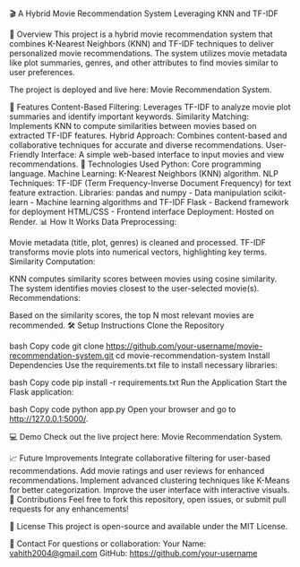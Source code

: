 🎬 A Hybrid Movie Recommendation System Leveraging KNN and TF-IDF

📌 Overview
This project is a hybrid movie recommendation system that combines K-Nearest Neighbors (KNN) and TF-IDF techniques to deliver personalized movie recommendations. The system utilizes movie metadata like plot summaries, genres, and other attributes to find movies similar to user preferences.

The project is deployed and live here: Movie Recommendation System.

🚀 Features
Content-Based Filtering: Leverages TF-IDF to analyze movie plot summaries and identify important keywords.
Similarity Matching: Implements KNN to compute similarities between movies based on extracted TF-IDF features.
Hybrid Approach: Combines content-based and collaborative techniques for accurate and diverse recommendations.
User-Friendly Interface: A simple web-based interface to input movies and view recommendations.
🔧 Technologies Used
Python: Core programming language.
Machine Learning: K-Nearest Neighbors (KNN) algorithm.
NLP Techniques: TF-IDF (Term Frequency-Inverse Document Frequency) for text feature extraction.
Libraries:
pandas and numpy - Data manipulation
scikit-learn - Machine learning algorithms and TF-IDF
Flask - Backend framework for deployment
HTML/CSS - Frontend interface
Deployment: Hosted on Render.
📊 How It Works
Data Preprocessing:

Movie metadata (title, plot, genres) is cleaned and processed.
TF-IDF transforms movie plots into numerical vectors, highlighting key terms.
Similarity Computation:

KNN computes similarity scores between movies using cosine similarity.
The system identifies movies closest to the user-selected movie(s).
Recommendations:

Based on the similarity scores, the top N most relevant movies are recommended.
🛠️ Setup Instructions
Clone the Repository

bash
Copy code
git clone https://github.com/your-username/movie-recommendation-system.git
cd movie-recommendation-system
Install Dependencies
Use the requirements.txt file to install necessary libraries:

bash
Copy code
pip install -r requirements.txt
Run the Application
Start the Flask application:

bash
Copy code
python app.py
Open your browser and go to http://127.0.0.1:5000/.

💻 Demo
Check out the live project here: Movie Recommendation System.

📈 Future Improvements
Integrate collaborative filtering for user-based recommendations.
Add movie ratings and user reviews for enhanced recommendations.
Implement advanced clustering techniques like K-Means for better categorization.
Improve the user interface with interactive visuals.
🤝 Contributions
Feel free to fork this repository, open issues, or submit pull requests for any enhancements!

📄 License
This project is open-source and available under the MIT License.

📧 Contact
For questions or collaboration:
Your Name: vahith2004@gmail.com
GitHub: https://github.com/your-username
